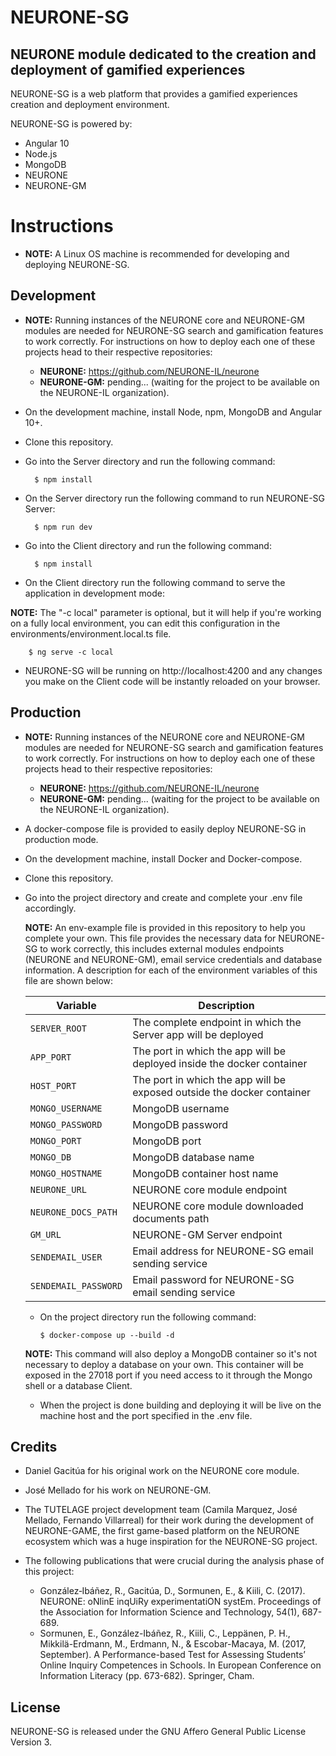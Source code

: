 # NEURONE-SG
<!-- ## Módulo de NEURONE para creación y despliegue de experiencias ludificadas -->
## NEURONE module dedicated to the creation and deployment of gamified experiences

<!-- NEURONE-SG es una plataforma *web* perteneciente al ecosistema NEURONE que permite crear y desplegar experiencias ludificadas. -->
NEURONE-SG is a web platform that provides a gamified experiences creation and deployment environment.

NEURONE-SG is powered by:
- Angular 10
- Node.js
- MongoDB
- NEURONE
- NEURONE-GM

# Instructions

- **NOTE:** A Linux OS machine is recommended for developing and deploying NEURONE-SG.

## Development

- **NOTE:** Running instances of the NEURONE core and NEURONE-GM modules are needed for NEURONE-SG search and gamification features to work correctly. For instructions on how to deploy each one of these projects head to their respective repositories:

    - **NEURONE:** https://github.com/NEURONE-IL/neurone
    - **NEURONE-GM:** pending... (waiting for the project to be available on the NEURONE-IL organization).

- On the development machine, install Node, npm, MongoDB and Angular 10+.
- Clone this repository.
- Go into the Server directory and run the following command:

        $ npm install
    
- On the Server directory run the following command to run NEURONE-SG Server:

        $ npm run dev
    
- Go into the Client directory and run the following command:

        $ npm install

- On the Client directory run the following command to serve the application in development mode:

**NOTE:** The "-c local" parameter is optional, but it will help if you're working on a fully local environment, you can edit this configuration in the environments/environment.local.ts file.

        $ ng serve -c local
    
- NEURONE-SG will be running on http://localhost:4200 and any changes you make on the Client code will be instantly reloaded on your browser.

## Production

- **NOTE:** Running instances of the NEURONE core and NEURONE-GM modules are needed for NEURONE-SG search and gamification features to work correctly. For instructions on how to deploy each one of these projects head to their respective repositories:
    - **NEURONE:** https://github.com/NEURONE-IL/neurone
    - **NEURONE-GM:** pending... (waiting for the project to be available on the NEURONE-IL organization).

- A docker-compose file is provided to easily deploy NEURONE-SG in production mode.
- On the development machine, install Docker and Docker-compose.
- Clone this repository.
- Go into the project directory and create and complete your .env file accordingly.

  **NOTE:** An env-example file is provided in this repository to help you complete your own. This file provides the necessary data for NEURONE-SG to work correctly, this includes external modules endpoints (NEURONE and NEURONE-GM), email service credentials and database information. A description for each of the environment variables of this file are shown below:
  
    | Variable                | Description                                                              |
    |-------------------------|--------------------------------------------------------------------------|
    | `SERVER_ROOT  `         | The complete endpoint in which the Server app will be deployed           |
    | `APP_PORT`              | The port in which the app will be deployed inside the docker container   |
    | `HOST_PORT`             | The port in which the app will be exposed outside the docker container   |
    | `MONGO_USERNAME`        | MongoDB username                                                         |
    | `MONGO_PASSWORD`        | MongoDB password                                                         |
    | `MONGO_PORT`            | MongoDB port                                                             |
    | `MONGO_DB`              | MongoDB database name                                                    |
    | `MONGO_HOSTNAME`        | MongoDB container host name                                              |
    | `NEURONE_URL`           | NEURONE core module endpoint                                             |
    | `NEURONE_DOCS_PATH`     | NEURONE core module downloaded documents path                            |
    | `GM_URL`                | NEURONE-GM Server endpoint                                               |
    | `SENDEMAIL_USER`        | Email address for NEURONE-SG email sending service                       |
    | `SENDEMAIL_PASSWORD`    | Email password for NEURONE-SG email sending service                      |
  
  - On the project directory run the following command:
  
        $ docker-compose up --build -d
        
   **NOTE:** This command will also deploy a MongoDB container so it's not necessary to deploy a database on your own. This container will be exposed in the 27018 port if you need access to it through the Mongo shell or a database Client.
    
  - When the project is done building and deploying it will be live on the machine host and the port specified in the .env file.

## Credits

- Daniel Gacitúa for his original work on the NEURONE core module.
- José Mellado for his work on NEURONE-GM.
- The TUTELAGE project development team (Camila Marquez, José Mellado, Fernando Villarreal) for their work during the development of NEURONE-GAME, the first game-based platform on the NEURONE ecosystem which was a huge inspiration for the NEURONE-SG project.
- The following publications that were crucial during the analysis phase of this project:

    - González‐Ibáñez, R., Gacitúa, D., Sormunen, E., & Kiili, C. (2017). NEURONE: oNlinE inqUiRy experimentatiON systEm. Proceedings of the Association for Information Science and Technology, 54(1), 687-689.
    - Sormunen, E., González-Ibáñez, R., Kiili, C., Leppänen, P. H., Mikkilä-Erdmann, M., Erdmann, N., & Escobar-Macaya, M. (2017, September). A Performance-based Test for Assessing Students’ Online Inquiry Competences in Schools. In European Conference on Information Literacy (pp. 673-682). Springer, Cham.

## License

NEURONE-SG is released under the GNU Affero General Public License Version 3.
